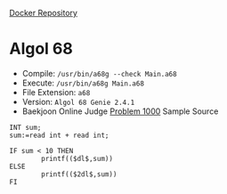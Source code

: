 [Docker Repository](https://registry.hub.docker.com/u/baekjoon/onlinejudge-algol68)

# Algol 68 

* Compile: `/usr/bin/a68g --check Main.a68`
* Execute: `/usr/bin/a68g Main.a68`
* File Extension: `a68`
* Version: `Algol 68 Genie 2.4.1`
* Baekjoon Online Judge [Problem 1000](https://www.acmicpc.net/problem/1000) Sample Source
````
INT sum;
sum:=read int + read int;

IF sum < 10 THEN
        printf(($dl$,sum))
ELSE
        printf(($2dl$,sum))
FI
````


